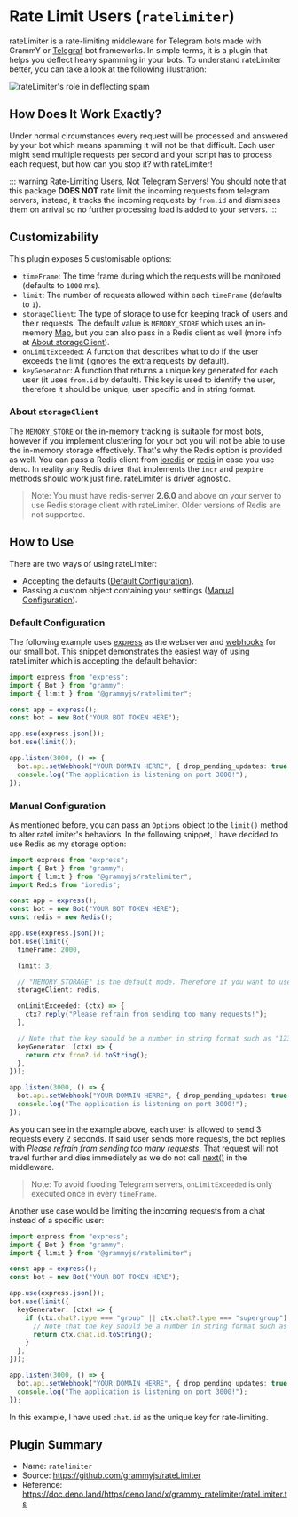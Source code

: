 # Rate Limit Users (`ratelimiter`)

rateLimiter is a rate-limiting middleware for Telegram bots made with GrammY or [Telegraf](https://github.com/telegraf/telegraf) bot frameworks. In simple terms, it is a plugin that helps you deflect heavy spamming in your bots. To understand rateLimiter better, you can take a look at the following illustration:

![rateLimiter's role in deflecting spam](/rateLimiter-role.png)

## How Does It Work Exactly?

Under normal circumstances every request will be processed and answered by your bot which means spamming it will not be that difficult. Each user might send multiple requests per second and your script has to process each request, but how can you stop it? with rateLimiter!

::: warning Rate-Limiting Users, Not Telegram Servers!
You should note that this package **DOES NOT** rate limit the incoming requests from telegram servers, instead, it tracks the incoming requests by `from.id` and dismisses them on arrival so no further processing load is added to your servers.
:::

## Customizability

This plugin exposes 5 customisable options:

- `timeFrame`: The time frame during which the requests will be monitored (defaults to `1000` ms).
- `limit`: The number of requests allowed within each `timeFrame` (defaults to `1`).
- `storageClient`: The type of storage to use for keeping track of users and their requests. The default value is `MEMORY_STORE` which uses an in-memory [Map](https://developer.mozilla.org/en-US/docs/Web/JavaScript/Reference/Global_Objects/Map), but you can also pass in a Redis client as well (more info at [About storageClient](#about-storageclient)).
- `onLimitExceeded`: A function that describes what to do if the user exceeds the limit (ignores the extra requests by default).
- `keyGenerator`: A function that returns a unique key generated for each user (it uses `from.id` by default). This key is used to identify the user, therefore it should be unique, user specific and in string format.

### About `storageClient`

The `MEMORY_STORE` or the in-memory tracking is suitable for most bots, however if you implement clustering for your bot you will not be able to use the in-memory storage effectively. That's why the Redis option is provided as well. You can pass a Redis client from [ioredis](https://github.com/luin/ioredis) or [redis](https://deno.land/x/redis) in case you use deno. In reality any Redis driver that implements the `incr` and `pexpire` methods should work just fine. rateLimiter is driver agnostic.

> Note: You must have redis-server **2.6.0** and above on your server to use Redis storage client with rateLimiter. Older versions of Redis are not supported.

## How to Use

There are two ways of using rateLimiter:

- Accepting the defaults ([Default Configuration](#default-configuration)).
- Passing a custom object containing your settings ([Manual Configuration](#manual-configuration)).

### Default Configuration

The following example uses [express](https://github.com/expressjs/express) as the webserver and [webhooks](https://grammy.dev/guide/deployment-types.html) for our small bot. This snippet demonstrates the easiest way of using rateLimiter which is accepting the default behavior:

```ts
import express from "express";
import { Bot } from "grammy";
import { limit } from "@grammyjs/ratelimiter";

const app = express();
const bot = new Bot("YOUR BOT TOKEN HERE");

app.use(express.json());
bot.use(limit());

app.listen(3000, () => {
  bot.api.setWebhook("YOUR DOMAIN HERRE", { drop_pending_updates: true });
  console.log("The application is listening on port 3000!");
});
```

### Manual Configuration

As mentioned before, you can pass an `Options` object to the `limit()` method to alter rateLimiter's behaviors. In the following snippet, I have decided to use Redis as my storage option:

```ts
import express from "express";
import { Bot } from "grammy";
import { limit } from "@grammyjs/ratelimiter";
import Redis from "ioredis";

const app = express();
const bot = new Bot("YOUR BOT TOKEN HERE");
const redis = new Redis();

app.use(express.json());
bot.use(limit({
  timeFrame: 2000,

  limit: 3,

  // "MEMORY_STORAGE" is the default mode. Therefore if you want to use Redis, do not pass storageClient at all.
  storageClient: redis,

  onLimitExceeded: (ctx) => {
    ctx?.reply("Please refrain from sending too many requests!");
  },

  // Note that the key should be a number in string format such as "123456789"
  keyGenerator: (ctx) => {
    return ctx.from?.id.toString();
  },
}));

app.listen(3000, () => {
  bot.api.setWebhook("YOUR DOMAIN HERRE", { drop_pending_updates: true });
  console.log("The application is listening on port 3000!");
});
```

As you can see in the example above, each user is allowed to send 3 requests every 2 seconds. If said user sends more requests, the bot replies with _Please refrain from sending too many requests_. That request will not travel further and dies immediately as we do not call [next()](/guide/middleware.html#the-middleware-stack) in the middleware.

> Note: To avoid flooding Telegram servers, `onLimitExceeded` is only executed once in every `timeFrame`.

Another use case would be limiting the incoming requests from a chat instead of a specific user:

```ts
import express from "express";
import { Bot } from "grammy";
import { limit } from "@grammyjs/ratelimiter";

const app = express();
const bot = new Bot("YOUR BOT TOKEN HERE");

app.use(express.json());
bot.use(limit({
  keyGenerator: (ctx) => {
    if (ctx.chat?.type === "group" || ctx.chat?.type === "supergroup") {
      // Note that the key should be a number in string format such as "123456789"
      return ctx.chat.id.toString();
    }
  },
}));

app.listen(3000, () => {
  bot.api.setWebhook("YOUR DOMAIN HERRE", { drop_pending_updates: true });
  console.log("The application is listening on port 3000!");
});
```

In this example, I have used `chat.id` as the unique key for rate-limiting.

## Plugin Summary

- Name: `ratelimiter`
- Source: <https://github.com/grammyjs/rateLimiter>
- Reference: <https://doc.deno.land/https/deno.land/x/grammy_ratelimiter/rateLimiter.ts>
